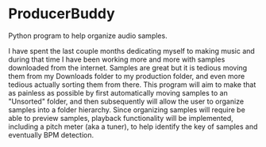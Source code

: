 # ProducerBuddy
Python program to help organize audio samples.

I have spent the last couple months dedicating myself to making music and during
that time I have been working more and more with samples downloaded from the
internet. Samples are great but it is tedious moving them from my Downloads
folder to my production folder, and even more tedious actually sorting them
from there. This program will aim to make that as painless as possible by first
automatically moving samples to an "Unsorted" folder, and then subsequently will
allow the user to organize samples into a folder hierarchy. Since organizing
samples will require be able to preview samples, playback functionality will be
implemented, including a pitch meter (aka a tuner), to help identify the key of
samples and eventually BPM detection.

